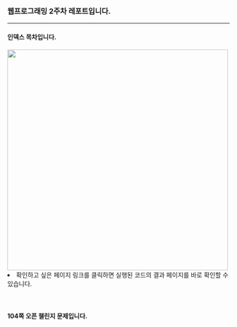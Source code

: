 <h3>웹프로그래밍 2주차 레포트입니다.</h3>
<hr>
<h4>인덱스 목차입니다.</h4>
      <td><img width="500" src="https://github.com/donghwanJ/Webprogramming/assets/144616736/03f507a4-169a-4da1-8fa2-89cbc09e7f96"></td>
      

<li>확인하고 싶은 페이지 링크를 클릭하면 실행된 코드의 결과 페이지를 바로 확인할 수 있습니다.</li>
<br>
<br>
<h4>104쪽 오픈 챌린지 문제입니다.</h4>
<img width="500" src="

